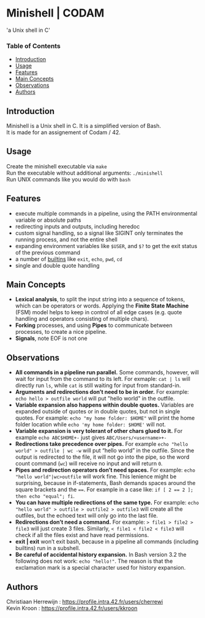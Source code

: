 # Minishell | CODAM
'a Unix shell in C'

### Table of Contents
* [Introduction](#introduction)
* [Usage](#usage)
* [Features](#features)
* [Main Concepts](#main-concepts)
* [Observations](#observations)
* [Authors](#authors)

## Introduction
Minishell is a Unix shell in C. It is a simplified version of Bash. \
It is made for an assignement of Codam / 42.

## Usage
Create the minishell executable via `make` \
Run the executable without additional arguments: `./minishell` \
Run UNIX commands like you would do with `bash`

## Features
* execute multiple commands in a pipeline, using the PATH environmental variable or absolute paths
* redirecting inputs and outputs, including heredoc
* custom signal handling, so a signal like SIGINT only terminates the running process, and not the entire shell
* expanding environment variables like `$USER`, and `$?` to get the exit status of the previous command
* a number of [builtins](https://pubs.opengroup.org/onlinepubs/009695399/idx/sbi.html) like `exit`, `echo`, `pwd`, `cd`
* single and double quote handling


## Main Concepts
* **Lexical analysis**, to split the input string into a sequence of tokens, which can be operators or words. Applying the **Finite State Machine** (FSM) model helps to keep in control of all edge cases (e.g. quote handling and operators consisting of multiple chars).
* **Forking** processes, and using **Pipes** to communicate between processes, to create a nice pipeline.
* **Signals**, note EOF is not one

## Observations
* **All commands in a pipeline run parallel.** Some commands, however, will wait for input from the command to its left. For exmaple: `cat | ls` will directly run `ls`, while `cat` is still waiting for input from standard-in.
* **Arguments and redirections don’t need to be in order.** For example: `echo hello > outfile world` will put "hello world" in the outfile.
* **Variable expansion also happens within double quotes.** Variables are expanded outside of quotes or in double quotes, but not in single quotes. For example: `echo "my home folder: $HOME"` will print the home folder location while `echo 'my home folder: $HOME'` will not.
* **Variable expansion is very tolerant of other chars glued to it.** For example `echo ABC$HOME+-` just gives `ABC/Users/<username>+-`
* **Redirections take precedence over pipes.** For example `echo "hello world" > outfile | wc -w` will put “hello world” in the outfile. Since the output is redirected to the file, it will not go into the pipe, so the word count command (`wc`) will receive no input and will return `0`.
* **Pipes and redirection operators don’t need spaces.** For example: `echo "hello world"|wc>outfile` will work fine. This lenience might be surprising, because in if-statements, Bash demands spaces around the square brackets and the `==`. For example in a case like: `if [ 2 == 2 ]; then echo "equal"; fi`.
* **You can have multiple redirections of the same type.** For example: `echo "hello world" > outfile > outfile2 > outfile3` will create all the outfiles, but the echoed text will only go into the last file.
* **Redirections don’t need a command.** For example: `> file1 > file2 > file3` will just create 3 files. Similarly, `< file1 < file2 < file3` will check if all the files exist and have read permissions.
* **exit | exit** won’t exit bash, because in a pipeline all commands (including builtins) run in a subshell.
* **Be careful of accidental history expansion.** In Bash version 3.2 the following does not work: `echo "hello!"`. The reason is that the exclamation mark is a special character used for history expansion.

## Authors
Christiaan Herrewijn : https://profile.intra.42.fr/users/cherrewi \
Kevin Kroon : https://profile.intra.42.fr/users/kkroon

